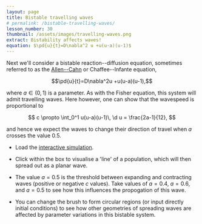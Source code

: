 ```yaml
---
layout: page
title: Bistable travelling waves
# permalink: /bistable-travelling-waves/
lesson_number: 30
thumbnail: /assets/images/travelling-waves.png
extract: Bistability affects waves!
equation: $\pd{u}{t}=D\nabla^2 u +u(u-a)(u-1)$
---
```



Next we'll consider a bistable reaction--diffusion equation, sometimes referred to as the [Allen--Cahn]([https://people.maths.ox.ac.uk/trefethen/pdectb/allen2.pdf](https://people.maths.ox.ac.uk/trefethen/pdectb/allen2.pdf)) or Chaffee--Infante equation,

$$\pd{u}{t}=D\nabla^2u +u(u-a)(u-1),$$

where $a \in (0,1)$ is a parameter. As with the Fisher equation, this system will admit travelling waves. Here however, one can show that the wavespeed is proportional to

$$
c \propto \int_0^1 u(u-a)(u-1)\, \d u = \frac{2a-1}{12},
$$

and hence we expect the waves to change their direction of travel when $a$ crosses the value 0.5. 

* Load the [interactive simulation](/sim/?preset=bistableTravellingWave). 

* Click within the box to visualise a 'line' of a population, which will then spread out as a planar wave. 

* The value $a=0.5$ is the threshold between expanding and contracting waves (positive or negative $c$ values). Take values of $a=0.4$, $a=0.6$, and $a=0.5$ to see how this influences the propogation of this wave. 

* You can change the brush to form circular regions (or input directly initial conditions) to see how other geometries of spreading waves are affected by parameter variations in this bistable system.
